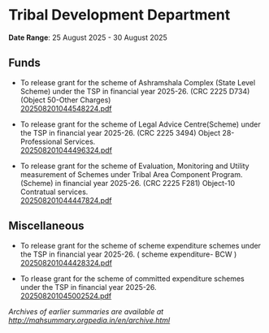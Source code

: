 # Tribal Development Department

**Date Range**: 25 August 2025 - 30 August 2025


## Funds
- To release grant for the scheme of Ashramshala Complex (State Level Scheme) under the TSP in financial year 2025-26. (CRC 2225 D734) (Object 50-Other Charges)\
  [202508201044548224.pdf](https://gr.maharashtra.gov.in/Site/Upload/Government%20Resolutions/English/202508201044548224.pdf)

- To release grant for the scheme of Legal Advice Centre(Scheme) under the TSP in financial year 2025-26.  (CRC 2225 3494) Object 28-Professional Services.\
  [202508201044496324.pdf](https://gr.maharashtra.gov.in/Site/Upload/Government%20Resolutions/English/202508201044496324.pdf)

- To release grant for the scheme of Evaluation, Monitoring and Utility measurement of Schemes under Tribal Area Component Program.(Scheme) in financial year 2025-26. (CRC 2225 F281) Object-10 Contratual services.\
  [202508201044447824.pdf](https://gr.maharashtra.gov.in/Site/Upload/Government%20Resolutions/English/202508201044447824.pdf)

## Miscellaneous
- To release grant for the scheme of scheme expenditure schemes under the TSP in financial year 2025-26. ( scheme expenditure- BCW )\
  [202508201044428324.pdf](https://gr.maharashtra.gov.in/Site/Upload/Government%20Resolutions/English/202508201044428324.pdf)

- To rlease grant for the scheme of committed expenditure schemes under the TSP in financial year 2025-26.\
  [202508201045002524.pdf](https://gr.maharashtra.gov.in/Site/Upload/Government%20Resolutions/English/202508201045002524.pdf)


*Archives of earlier summaries are available at http://mahsummary.orgpedia.in/en/archive.html*